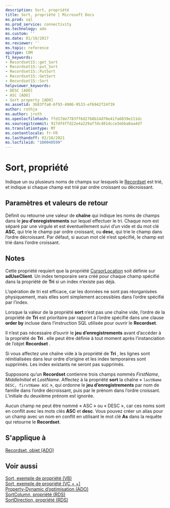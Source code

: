 ```yaml
---
description: Sort, propriété
title: Sort, propriété | Microsoft Docs
ms.prod: sql
ms.prod_service: connectivity
ms.technology: ado
ms.custom: ''
ms.date: 01/19/2017
ms.reviewer: ''
ms.topic: reference
apitype: COM
f1_keywords:
- Recordset15::get_Sort
- Recordset15::put_Sort
- Recordset15::PutSort
- Recordset15::GetSort
- Recordset15::Sort
helpviewer_keywords:
- DESC [ADO]
- ASC [ADO]
- Sort property [ADO]
ms.assetid: 3683ffa0-6f93-4906-9533-ef6942f24f39
author: rothja
ms.author: jroth
ms.openlocfilehash: ffd17de7783ff6d27b8b14d70e41fa6839e211dc
ms.sourcegitcommit: 917df4ffd22e4a229af7dc481dcce3ebba0aa4d7
ms.translationtype: MT
ms.contentlocale: fr-FR
ms.lasthandoff: 02/10/2021
ms.locfileid: "100040599"
---
```

# <a name="sort-property"></a>Sort, propriété
Indique un ou plusieurs noms de champs sur lesquels le [Recordset](./recordset-object-ado.md) est trié, et indique si chaque champ est trié par ordre croissant ou décroissant.  
  
## <a name="settings-and-return-values"></a>Paramètres et valeurs de retour  
 Définit ou retourne une valeur de **chaîne** qui indique les noms de champs dans le **jeu d’enregistrements** sur lequel effectuer le tri. Chaque nom est séparé par une virgule et est éventuellement suivi d’un vide et du mot clé **ASC**, qui trie le champ par ordre croissant, ou **desc**, qui trie le champ dans l’ordre décroissant. Par défaut, si aucun mot clé n’est spécifié, le champ est trié dans l’ordre croissant.  
  
## <a name="remarks"></a>Notes  
 Cette propriété requiert que la propriété [CursorLocation](./cursorlocation-property-ado.md) soit définie sur **adUseClient**. Un index temporaire sera créé pour chaque champ spécifié dans la propriété de **Tri** si un index n’existe pas déjà.  
  
 L’opération de tri est efficace, car les données ne sont pas réorganisées physiquement, mais elles sont simplement accessibles dans l’ordre spécifié par l’index.  
  
 Lorsque la valeur de la propriété **sort** n’est pas une chaîne vide, l’ordre de la propriété de **Tri** est prioritaire par rapport à l’ordre spécifié dans une clause **order by** incluse dans l’instruction SQL utilisée pour ouvrir le **Recordset**.  
  
 Il n’est pas nécessaire d’ouvrir le **jeu d’enregistrements** avant d’accéder à la propriété de **Tri** . elle peut être définie à tout moment après l’instanciation de l’objet **Recordset** .  
  
 Si vous affectez une chaîne vide à la propriété de **Tri** , les lignes sont réinitialisées dans leur ordre d’origine et les index temporaires sont supprimés. Les index existants ne seront pas supprimés.  
  
 Supposons qu’un **Recordset** contienne trois champs nommés *FirstName*, *MiddleInitial* et *LastName*. Affectez à la propriété **sort** la chaîne « `lastName DESC, firstName ASC` », qui ordonne le **jeu d’enregistrements** par nom de famille dans l’ordre décroissant, puis par le prénom dans l’ordre croissant. L’initiale du deuxième prénom est ignorée.  
  
 Aucun champ ne peut être nommé « ASC » ou « DESC », car ces noms sont en conflit avec les mots clés **ASC** et **desc**. Vous pouvez créer un alias pour un champ avec un nom en conflit en utilisant le mot clé **As** dans la requête qui retourne le **Recordset**.  
  
## <a name="applies-to"></a>S'applique à  
 [Recordset, objet (ADO)](./recordset-object-ado.md)  
  
## <a name="see-also"></a>Voir aussi  
 [Sort, exemple de propriété (VB)](./sort-property-example-vb.md)   
 [Sort, exemple de propriété (VC + +)](./sort-property-example-vc.md)   
 [Property-Dynamic d’optimisation (ADO)](./optimize-property-dynamic-ado.md)   
 [SortColumn, propriété (RDS)](../rds-api/sortcolumn-property-rds.md)   
 [SortDirection, propriété (RDS)](../rds-api/sortdirection-property-rds.md)
